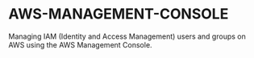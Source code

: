 # AWS-MANAGEMENT-CONSOLE
Managing IAM (Identity and Access Management)  users and groups on AWS using the AWS Management Console.
